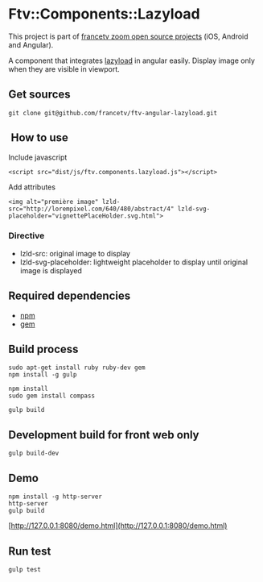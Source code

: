 # Ftv::Components::Lazyload

This project is part of [francetv zoom open source projects](https://github.com/francetv/zoom-public) (iOS, Android and Angular).

A component that integrates [lazyload](https://vvo.github.io/lazyload) in angular easily. Display image only when they are visible in viewport.

## Get sources

```
git clone git@github.com/francetv/ftv-angular-lazyload.git
```

##  How to use

Include javascript

```
<script src="dist/js/ftv.components.lazyload.js"></script>
```

Add attributes

```
<img alt="première image" lzld-src="http://lorempixel.com/640/480/abstract/4" lzld-svg-placeholder="vignettePlaceHolder.svg.html">
```

### Directive

* lzld-src: original image to display
* lzld-svg-placeholder: lightweight placeholder to display until original image is displayed

## Required dependencies

- [npm](https://nodejs.org/)
- [gem](https://rubygems.org/)

## Build process

```
sudo apt-get install ruby ruby-dev gem
npm install -g gulp

npm install
sudo gem install compass

gulp build
```

## Development build for front web only

```
gulp build-dev
```

## Demo

```
npm install -g http-server
http-server
gulp build
```

[http://127.0.0.1:8080/demo.html](http://127.0.0.1:8080/demo.html)

## Run test

```
gulp test
```

